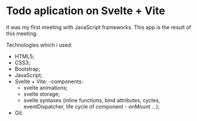 # Todo aplication on Svelte + Vite

It was my first meeting with JavaScript frameworks. This app is the result of this meeting.

Technologies which i used:
- HTML5;
- CSS3;
- Bootstrap;
- JavaScript;
- Svelte + Vite:
    -components:
    - svelte animations;
    - svelte storage;
    - svelte syntaxes (inline functions, bind attributes, cycles, eventDispatcher, life cycle of component - onMount ...);
- Git.
